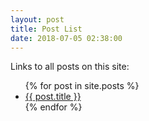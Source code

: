 ```yaml
---
layout: post
title: Post List
date: 2018-07-05 02:38:00
---
```

<p>Links to all posts on this site:</p>
<ul>
  {% for post in site.posts %}
    <li>
      <a href="{{ post.url }}">{{ post.title }}</a>
    </li>
  {% endfor %}
</ul>
